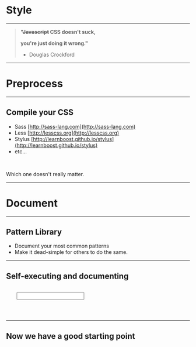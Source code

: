 # Style

---

> __"<del>Javascript</del> CSS doesn't suck,__
> 
> __you're just doing it wrong."__
>
> - Douglas Crockford

---

# Preprocess

---

## Compile your CSS

- Sass [http://sass-lang.com](http://sass-lang.com)
- Less [http://lesscss.org](http://lesscss.org)
- Stylus [http://learnboost.github.io/stylus](http://learnboost.github.io/stylus)
- etc...

<br>

Which one doesn't really matter.

---

# Document

---

## Pattern Library

- Document your most common patterns
- Make it dead-simple for others to do the same.

---

## Self-executing and documenting

<pre><code><div class="codeExample">
	<input type="text" class="userSelect">
	<script>
		require(["userSelect"], function( UserSelect ){
			new UserSelect({ el: $(".userSelect") });
		}); // I'll explain this later..
	</script>
</div>
</code></pre>

---

## Now we have a good starting point